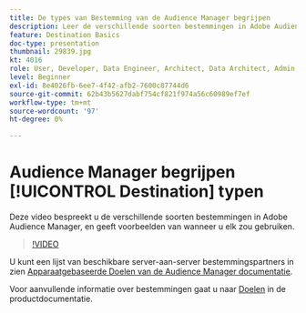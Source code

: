 ```yaml
---
title: De types van Bestemming van de Audience Manager begrijpen
description: Leer de verschillende soorten bestemmingen in Adobe Audience Manager, en geef voorbeelden van wanneer u elk zou gebruiken.
feature: Destination Basics
doc-type: presentation
thumbnail: 29839.jpg
kt: 4016
role: User, Developer, Data Engineer, Architect, Data Architect, Admin, Leader
level: Beginner
exl-id: 8e4026fb-6ee7-4f42-afb2-7600c87744d6
source-git-commit: 62b43b5627dabf754cf821f974a56c60989ef7ef
workflow-type: tm+mt
source-wordcount: '97'
ht-degree: 0%

---
```


# Audience Manager begrijpen [!UICONTROL Destination] typen

Deze video bespreekt u de verschillende soorten bestemmingen in Adobe Audience Manager, en geeft voorbeelden van wanneer u elk zou gebruiken.

>[!VIDEO](https://video.tv.adobe.com/v/29839/?quality=12)

U kunt een lijst van beschikbare server-aan-server bestemmingspartners in zien [Apparaatgebaseerde Doelen van de Audience Manager documentatie](https://experienceleague.adobe.com/docs/audience-manager/user-guide/features/destinations/device-based/device-based-destinations-list.html?lang=nl-NL).

Voor aanvullende informatie over bestemmingen gaat u naar [Doelen](https://experienceleague.adobe.com/docs/audience-manager/user-guide/features/destinations/destinations.html?lang=nl-NL) in de productdocumentatie.
